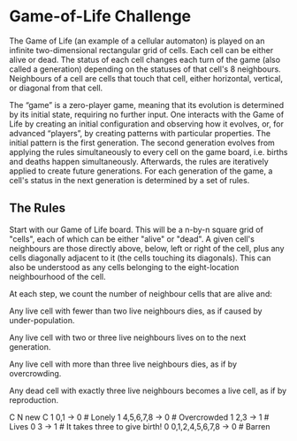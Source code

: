 # Game-of-Life Challenge

The Game of Life (an example of a cellular automaton) is played on an infinite two-dimensional rectangular grid of cells. Each cell can be either alive or dead.
The status of each cell changes each turn of the game (also called a generation) depending on the statuses of that cell's 8 neighbours. Neighbours of a cell are cells that touch that cell,
either horizontal, vertical, or diagonal from that cell.

The “game” is a zero-player game, meaning that its evolution is determined by its initial state, requiring no further input. One interacts with the Game of Life by creating an initial
configuration and observing how it evolves, or, for advanced “players”, by creating patterns with particular properties. The initial pattern is the first generation. The second generation
evolves from applying the rules simultaneously to every cell on the game board, i.e. births and deaths happen simultaneously. Afterwards, the rules are iteratively applied to create
future generations. For each generation of the game, a cell's status in the next generation is determined by a set of rules.

## The Rules

Start with our Game of Life board. This will be a n-by-n square grid of "cells", each of which can be either "alive" or "dead". A given cell's neighbours are those directly above, below,
left or right of the cell, plus any cells diagonally adjacent to it (the cells touching its diagonals). This can also be understood as any cells belonging to the eight-location neighbourhood of the cell.

At each step, we count the number of neighbour cells that are alive and:

Any live cell with fewer than two live neighbours dies, as if caused by under-population.

Any live cell with two or three live neighbours lives on to the next generation.

Any live cell with more than three live neighbours dies, as if by overcrowding.

Any dead cell with exactly three live neighbours becomes a live cell, as if by reproduction.

 C   N                 new C
 1   0,1             ->  0  # Lonely
 1   4,5,6,7,8       ->  0  # Overcrowded
 1   2,3             ->  1  # Lives
 0   3               ->  1  # It takes three to give birth!
 0   0,1,2,4,5,6,7,8 ->  0  # Barren
